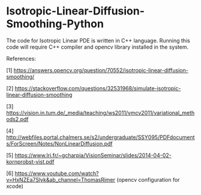 # Isotropic-Linear-Diffusion-Smoothing-Python

The code for Isotropic Linear PDE is written in C++ language. Running this code will require C++ compiler and opencv library installed in the system.

References:

[1] https://answers.opencv.org/question/70552/isotropic-linear-diffusion-smoothing/

[2] https://stackoverflow.com/questions/32531968/simulate-isotropic-linear-diffusion-smoothing

[3] https://vision.in.tum.de/_media/teaching/ws2011/vmcv2011/variational_methods2.pdf

[4] http://webfiles.portal.chalmers.se/s2/undergraduate/SSY095/PDFdocuments/ForScreen/Notes/NonLinearDiffusion.pdf

[5] https://www.lri.fr/~gcharpia/VisionSeminar/slides/2014-04-02-kornprobst-vist.pdf

[6] https://www.youtube.com/watch?v=HxNZEa7Slyk&ab_channel=ThomasRimer (opencv configuration for xcode)
